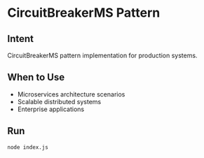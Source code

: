 # CircuitBreakerMS Pattern

## Intent
CircuitBreakerMS pattern implementation for production systems.

## When to Use
- Microservices architecture scenarios
- Scalable distributed systems
- Enterprise applications

## Run
```bash
node index.js
```
